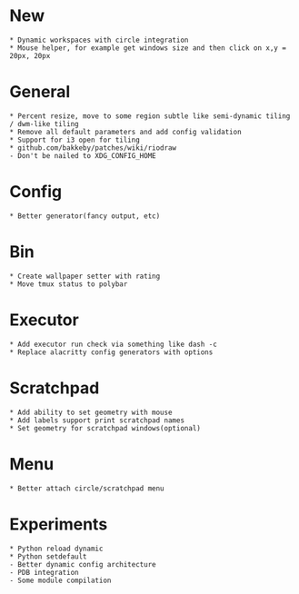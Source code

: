 # New
    * Dynamic workspaces with circle integration
    * Mouse helper, for example get windows size and then click on x,y = 20px, 20px

# General
    * Percent resize, move to some region subtle like semi-dynamic tiling / dwm-like tiling
    * Remove all default parameters and add config validation
    * Support for i3 open for tiling
    * github.com/bakkeby/patches/wiki/riodraw
    - Don't be nailed to XDG_CONFIG_HOME

# Config
    * Better generator(fancy output, etc)

# Bin
    * Create wallpaper setter with rating
    * Move tmux status to polybar

# Executor
    * Add executor run check via something like dash -c
    * Replace alacritty config generators with options

# Scratchpad
    * Add ability to set geometry with mouse
    * Add labels support print scratchpad names
    * Set geometry for scratchpad windows(optional)

# Menu
    * Better attach circle/scratchpad menu

# Experiments
    * Python reload dynamic
    * Python setdefault
    - Better dynamic config architecture
    - PDB integration
    - Some module compilation
